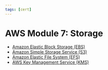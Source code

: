 ```yaml
---
tags: [cert]
---
```


# AWS Module 7: Storage

- [Amazon Elastic Block Storage (EBS)](202401182023.md)
- [Amazon Simple Storage Service (S3)](202401182039.md)
- [Amazon Elastic File System (EFS)](202401182223.md)
- [AWS Key Management Service (KMS)](202312131944.md)
